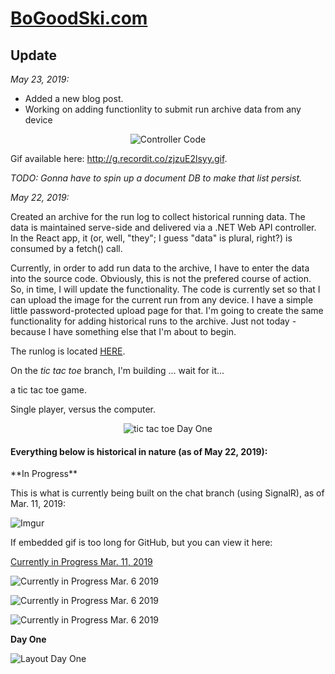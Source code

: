 
# [BoGoodSki.com](http://bogoodski.com "BoGoodSki.com")



<h2>Update</h2>

<p><i>May 23, 2019:</i></p>

<ul>
<li>Added a new blog post.</li>
<li>Working on adding functionlity to submit run archive data from any device</li>
</ul>
<p align="center">
	<img src="http://g.recordit.co/zjzuE2lsyy.gif" alt="Controller Code">
</p>
<p>Gif available here: <a href="http://g.recordit.co/zjzuE2lsyy.gif" target="_blank" rel="noreferrer noopener">http://g.recordit.co/zjzuE2lsyy.gif</a>.</p>
<p><i>TODO: Gonna have to spin up a document DB to make that list persist.</i></p>


<p><i>May 22, 2019:</i></p>

<p>Created an archive for the run log to collect historical running data.  The data is maintained serve-side and delivered via a .NET Web API controller.  In the React app, it (or, well, "they"; I guess "data" is plural, right?) is consumed by a fetch() call.</p>
<p>Currently, in order to add run data to the archive, I have to enter the data into the source code.  Obviously, this is not the prefered course of action.  So, in time, I will update the functionality.  The code is currently set so that I can upload the image for the current run from any device. I have a simple little password-protected upload page for that.  I'm going to create the same functionality for adding historical runs to the archive.  Just not today - because I have something else that I'm about to begin.</p>
<p>The runlog is located <a href="https://bogoodski2019.azurewebsites.net/runlog" rel="noopener noreferrer" target="_blank">HERE</a>.</p>
<p>On the <i>tic tac toe</i> branch, I'm building ... wait for it...</p>
<p>a tic tac toe game.</p>
<p>Single player, versus the computer.</p>

<p align="center">
	<img src="http://g.recordit.co/9zjPYesMRd.gif" alt="tic tac toe Day One">
</p>






<h4>Everything below is historical in nature (as of May 22, 2019):</h4>
**In Progress** 







This is what is currently being built on the chat branch (using SignalR), as of Mar. 11, 2019:







![Imgur](https://i.imgur.com/0ov78tf.gif)






If embedded gif is too long for GitHub, but you can view it here: 





[Currently in Progress Mar. 11, 2019](https://i.imgur.com/0ov78tf.gif)







![Currently in Progress Mar. 6 2019](https://i.imgur.com/bXdU92y.jpg)



![Currently in Progress Mar. 6 2019](https://i.imgur.com/j1pxvIU.jpg)




![Currently in Progress Mar. 6 2019](https://i.imgur.com/U43fgAK.jpg)






**Day One**

![Layout Day One](https://media.giphy.com/media/1fgkWNXzRELdUOW6oG/giphy.gif "Layout - Day One")
